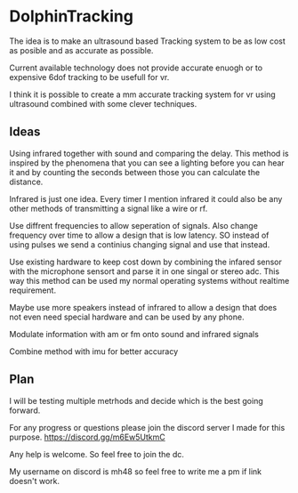 # DolphinTracking

The idea is to make an ultrasound based Tracking system to be as low cost as posible and as accurate as possible.

Current available technology does not provide accurate enuogh or to expensive 6dof tracking to be usefull for vr.

I think it is possible to create a mm accurate tracking system for vr using ultrasound combined with some clever techniques.

## Ideas

Using infrared together with sound and comparing the delay.
This method is inspired by the phenomena that you can see a lighting before you can hear it and by counting the seconds between those you can calculate the distance.

Infrared is just one idea. Every timer I mention infrared it could also be any other methods of transmitting a signal like a wire or rf.

Use diffrent frequencies to allow seperation of signals. Also change frequency over time to allow a design that is low latency. SO instead of using pulses we send a continius changing signal and use that instead.

Use existing hardware to keep cost down by combining the infared sensor with the microphone sensort and parse it in one singal or stereo adc. This way this method can be used my normal operating systems without realtime requirement.

Maybe use more speakers instead of infrared to allow a design that does not even need special hardware and can be used by any phone.

Modulate information with am or fm onto sound and infrared signals

Combine method with imu for better accuracy

## Plan

I will be testing multiple metrhods and decide which is the best going forward.

For any progress or questions please join the discord server I made for this purpose.
https://discord.gg/m6Ew5UtkmC

Any help is welcome. So feel free to join the dc.

My username on discord is mh48 so feel free to write me a pm if link doesn't work.
